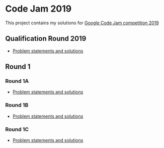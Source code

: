 # Code Jam 2019

This project contains my solutions for [Google Code Jam competition 2019](https://codingcompetitions.withgoogle.com/codejam/archive/2019)

## Qualification Round 2019

- [Problem statements and solutions](/Qualification%20Round)

## Round 1

### Round 1A

- [Problem statements and solutions](/Round%201A)

### Round 1B

- [Problem statements and solutions](/Round%201B)

### Round 1C

- [Problem statements and solutions](/Round%201C)

